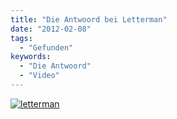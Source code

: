 ```yaml
---
title: "Die Antwoord bei Letterman"
date: "2012-02-08"
tags:
  - "Gefunden"
keywords:
  - "Die Antwoord"
  - "Video"
---
```


[![](/img/codecandies/letterman-500x271.png "letterman")](https://www.youtube.com/watch?v=rJ214Md00vs)
